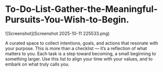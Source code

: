 # To-Do-List-Gather-the-Meaningful-Pursuits-You-Wish-to-Begin.

![Screenshot](Screenshot 2025-10-11 225533.png)

A curated space to collect intentions, goals, and actions that resonate with your purpose. This is more than a checklist — it’s a reflection of what matters to you. Each task is a step toward becoming, a small beginning to something larger. Use this list to align your time with your values, and to embark on what truly calls you.
